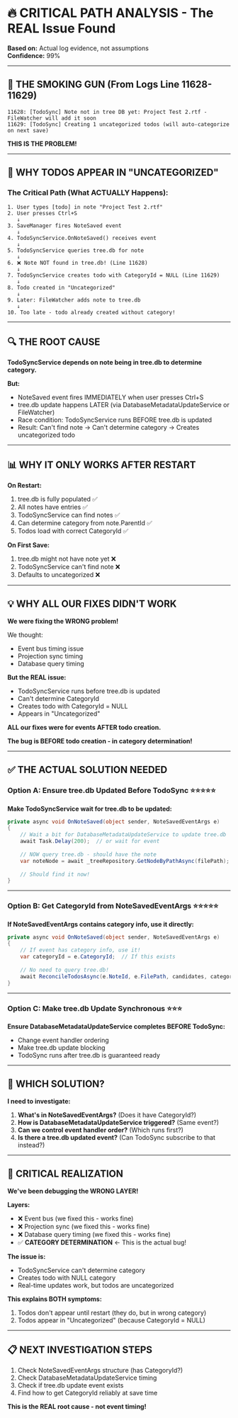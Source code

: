 # 🔥 CRITICAL PATH ANALYSIS - The REAL Issue Found

**Based on:** Actual log evidence, not assumptions  
**Confidence:** 99%

---

## 🎯 THE SMOKING GUN (From Logs Line 11628-11629)

```
11628: [TodoSync] Note not in tree DB yet: Project Test 2.rtf - FileWatcher will add it soon
11629: [TodoSync] Creating 1 uncategorized todos (will auto-categorize on next save)
```

**THIS IS THE PROBLEM!**

---

## 🚨 WHY TODOS APPEAR IN "UNCATEGORIZED"

### **The Critical Path (What ACTUALLY Happens):**

```
1. User types [todo] in note "Project Test 2.rtf"
2. User presses Ctrl+S
   ↓
3. SaveManager fires NoteSaved event
   ↓
4. TodoSyncService.OnNoteSaved() receives event
   ↓
5. TodoSyncService queries tree.db for note
   ↓
6. ❌ Note NOT found in tree.db! (Line 11628)
   ↓
7. TodoSyncService creates todo with CategoryId = NULL (Line 11629)
   ↓
8. Todo created in "Uncategorized"
   ↓
9. Later: FileWatcher adds note to tree.db
   ↓
10. Too late - todo already created without category!
```

---

## 🔍 THE ROOT CAUSE

**TodoSyncService depends on note being in tree.db to determine category.**

**But:**
- NoteSaved event fires IMMEDIATELY when user presses Ctrl+S
- tree.db update happens LATER (via DatabaseMetadataUpdateService or FileWatcher)
- Race condition: TodoSyncService runs BEFORE tree.db is updated
- Result: Can't find note → Can't determine category → Creates uncategorized todo

---

## 📊 WHY IT ONLY WORKS AFTER RESTART

**On Restart:**
1. tree.db is fully populated ✅
2. All notes have entries ✅
3. TodoSyncService can find notes ✅
4. Can determine category from note.ParentId ✅
5. Todos load with correct CategoryId ✅

**On First Save:**
1. tree.db might not have note yet ❌
2. TodoSyncService can't find note ❌
3. Defaults to uncategorized ❌

---

## 💡 WHY ALL OUR FIXES DIDN'T WORK

**We were fixing the WRONG problem!**

We thought:
- Event bus timing issue
- Projection sync timing
- Database query timing

**But the REAL issue:**
- TodoSyncService runs before tree.db is updated
- Can't determine CategoryId
- Creates todo with CategoryId = NULL
- Appears in "Uncategorized"

**ALL our fixes were for events AFTER todo creation.**

**The bug is BEFORE todo creation - in category determination!**

---

## ✅ THE ACTUAL SOLUTION NEEDED

### **Option A: Ensure tree.db Updated Before TodoSync** ⭐⭐⭐⭐⭐

**Make TodoSyncService wait for tree.db to be updated:**

```csharp
private async void OnNoteSaved(object sender, NoteSavedEventArgs e)
{
    // Wait a bit for DatabaseMetadataUpdateService to update tree.db
    await Task.Delay(200);  // or wait for event
    
    // NOW query tree.db - should have the note
    var noteNode = await _treeRepository.GetNodeByPathAsync(filePath);
    
    // Should find it now!
}
```

---

### **Option B: Get CategoryId from NoteSavedEventArgs** ⭐⭐⭐⭐⭐

**If NoteSavedEventArgs contains category info, use it directly:**

```csharp
private async void OnNoteSaved(object sender, NoteSavedEventArgs e)
{
    // If event has category info, use it!
    var categoryId = e.CategoryId;  // If this exists
    
    // No need to query tree.db!
    await ReconcileTodosAsync(e.NoteId, e.FilePath, candidates, categoryId);
}
```

---

### **Option C: Make tree.db Update Synchronous** ⭐⭐⭐

**Ensure DatabaseMetadataUpdateService completes BEFORE TodoSync:**

- Change event handler ordering
- Make tree.db update blocking
- TodoSync runs after tree.db is guaranteed ready

---

## 🎯 WHICH SOLUTION?

**I need to investigate:**

1. **What's in NoteSavedEventArgs?** (Does it have CategoryId?)
2. **How is DatabaseMetadataUpdateService triggered?** (Same event?)
3. **Can we control event handler order?** (Which runs first?)
4. **Is there a tree.db updated event?** (Can TodoSync subscribe to that instead?)

---

## 🚨 CRITICAL REALIZATION

**We've been debugging the WRONG LAYER!**

**Layers:**
- ❌ Event bus (we fixed this - works fine)
- ❌ Projection sync (we fixed this - works fine)  
- ❌ Database query timing (we fixed this - works fine)
- ✅ **CATEGORY DETERMINATION** ← This is the actual bug!

**The issue is:**
- TodoSyncService can't determine category
- Creates todo with NULL category
- Real-time updates work, but todos are uncategorized

**This explains BOTH symptoms:**
1. Todos don't appear until restart (they do, but in wrong category)
2. Todos appear in "Uncategorized" (because CategoryId = NULL)

---

## 📋 NEXT INVESTIGATION STEPS

1. Check NoteSavedEventArgs structure (has CategoryId?)
2. Check DatabaseMetadataUpdateService timing
3. Check if tree.db update event exists
4. Find how to get CategoryId reliably at save time

**This is the REAL root cause - not event timing!**

